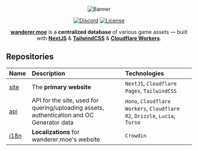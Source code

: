 <div align="center">

![Banner]

[![Discord]](https://discord.wanderer.moe/) [![License]](https://www.gnu.org/licenses/gpl-3.0.en.html#license-text)

[**wanderer.moe**][wanderer.moe] is a **centralized database** of various game assets — built with [**NextJS**](https://nextjs.org/) & [**TailwindCSS**](https://tailwindcss.com/) & [**Cloudflare Workers**](https://www.cloudflare.com/).

</div>

## Repositories

<div align="center">

| Name     | Description                                        | Technologies                                       |
| :------- | :------------------------------------------------- | :------------------------------------------------- |
| [site]   | The **primary website**                                | `NextJS`, `Cloudflare Pages`, `TailwindCSS` |
| [api]    | API for the site, used for quering/uploading assets, authentication and OC Generator data    | `Hono`, `Cloudflare Workers`, `Cloudflare R2`, `Drizzle`, `Lucia`, `Turso`                 |
| [i18n]   | **Localizations** for wanderer.moe's website            | `Crowdin`                                            |
  
</div>

[Banner]: https://files.catbox.moe/ye77zq.svg
[wanderer.moe]: https://wanderer.moe
[Site]: https://github.com/wanderer-moe/site
[API]: https://github.com/wanderer-moe/api
[CDN]: https://github.com/wanderer-moe/cdn
[i18n]: https://github.com/wanderer-moe/i18n
[Discord]: https://img.shields.io/discord/982385887000272956?color=323379&label=discord&style=for-the-badge
[License]: https://img.shields.io/static/v1?label=License&message=GPL-3&color=323379&style=for-the-badge
